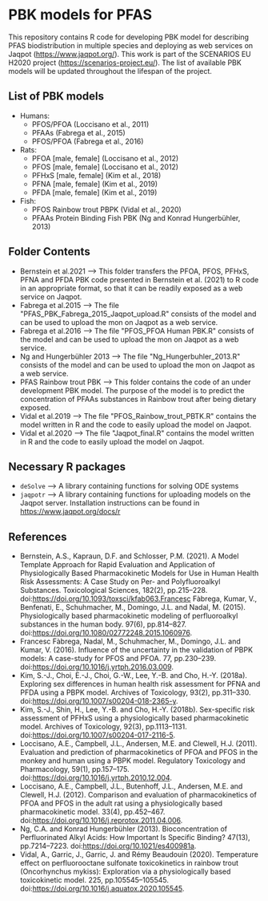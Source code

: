 # PBK models for PFAS 
This repository contains R code for developing PBK model for describing PFAS biodistribution in multiple species and deploying as web services on Jaqpot (https://www.jaqpot.org/). This work is part of the SCENARIOS EU H2020 project (https://scenarios-project.eu/). The list of available PBK models will be updated throughout the lifespan of the project.

## List of PBK models
- Humans:
    * PFOS/PFOA (Loccisano et al., 2011)
    * PFAAs (Fabrega et al., 2015)
    * PFOS/PFOA (Fabrega et al., 2016)
- Rats:
    * PFOA [male, female] (Loccisano et al., 2012)
    * PFOS [male, female] (Loccisano et al., 2012)
    * PFHxS [male, female] (Kim et al., 2018)
    * PFNA [male, female] (Kim et al., 2019)
    * PFDA [male, female] (Kim et al., 2019)
- Fish:
   * PFOS Rainbow trout PBPK (Vidal et al., 2020)
   * PFAAs Protein Binding Fish PBK (Ng and Konrad Hungerbühler, 2013)

## Folder Contents
*  Bernstein et al.2021 --> This folder transfers the PFOA, PFOS, PFHxS, PFNA and PFDA PBK code presented in Bernstein et al. (2021) to R code in an appropriate format, so that it can be readily exposed as a web service on Jaqpot.
*  Fabrega et al.2015 --> The file "PFAS_PBK_Fabrega_2015_Jaqpot_upload.R" consists of the model and can be used to upload the mon on Jaqpot as a web service.
*  Fabrega et al.2016 --> The file "PFOS_PFOA Human PBK.R" consists of the model and can be used to upload the mon on Jaqpot as a web service.
*  Ng and Hungerbühler 2013 --> The file "Ng_Hungerbuhler_2013.R" consists of the model and can be used to upload the mon on Jaqpot as a web service.
*  PFAS Rainbow trout PBK --> This folder contains the code of an under development PBK model. The purpose of the model is to predict the concentration of PFAAs substances in Rainbow trout after being dietary exposed.
*  Vidal et al.2019 --> The file "PFOS_Rainbow_trout_PBTK.R" contains the model written in R and the code to easily upload the model on Jaqpot.
*  Vidal et al.2020 --> The file "Jaqpot_final.R" contains the model written in R and the code to easily upload the model on Jaqpot.
## Necessary R packages
* `deSolve`  --> A library containing functions for solving ODE systems
* `jaqpotr` --> A library containing functions for uploading models on the Jaqpot server. Installation instructions can be found in https://www.jaqpot.org/docs/r

## References
* Bernstein, A.S., Kapraun, D.F. and Schlosser, P.M. (2021). A Model Template Approach for Rapid Evaluation and Application of Physiologically Based Pharmacokinetic Models for Use in Human Health Risk Assessments: A Case Study on Per- and Polyfluoroalkyl Substances. Toxicological Sciences, 182(2), pp.215–228. doi:https://doi.org/10.1093/toxsci/kfab063.Francesc Fàbrega, Kumar, V., Benfenati, E., Schuhmacher, M., Domingo, J.L. and Nadal, M. (2015). Physiologically based pharmacokinetic modeling of perfluoroalkyl substances in the human body. 97(6), pp.814–827. doi:https://doi.org/10.1080/02772248.2015.1060976.
* Francesc Fàbrega, Nadal, M., Schuhmacher, M., Domingo, J.L. and Kumar, V. (2016). Influence of the uncertainty in the validation of PBPK models: A case-study for PFOS and PFOA. 77, pp.230–239. doi:https://doi.org/10.1016/j.yrtph.2016.03.009.
* Kim, S.-J., Choi, E.-J., Choi, G.-W., Lee, Y.-B. and Cho, H.-Y. (2018a). Exploring sex differences in human health risk assessment for PFNA and PFDA using a PBPK model. Archives of Toxicology, 93(2), pp.311–330. doi:https://doi.org/10.1007/s00204-018-2365-y.
* Kim, S.-J., Shin, H., Lee, Y.-B. and Cho, H.-Y. (2018b). Sex-specific risk assessment of PFHxS using a physiologically based pharmacokinetic model. Archives of Toxicology, 92(3), pp.1113–1131. doi:https://doi.org/10.1007/s00204-017-2116-5.
* Loccisano, A.E., Campbell, J.L., Andersen, M.E. and Clewell, H.J. (2011). Evaluation and prediction of pharmacokinetics of PFOA and PFOS in the monkey and human using a PBPK model. Regulatory Toxicology and Pharmacology, 59(1), pp.157–175. doi:https://doi.org/10.1016/j.yrtph.2010.12.004.
* Loccisano, A.E., Campbell, J.L., Butenhoff, J.L., Andersen, M.E. and Clewell, H.J. (2012). Comparison and evaluation of pharmacokinetics of PFOA and PFOS in the adult rat using a physiologically based pharmacokinetic model. 33(4), pp.452–467. doi:https://doi.org/10.1016/j.reprotox.2011.04.006.
* Ng, C.A. and Konrad Hungerbühler (2013). Bioconcentration of Perfluorinated Alkyl Acids: How Important Is Specific Binding? 47(13), pp.7214–7223. doi:https://doi.org/10.1021/es400981a.
* Vidal, A., Garric, J., Garric, J. and Rémy Beaudouin (2020). Temperature effect on perfluorooctane sulfonate toxicokinetics in rainbow trout (Oncorhynchus mykiss): Exploration via a physiologically based toxicokinetic model. 225, pp.105545–105545. doi:https://doi.org/10.1016/j.aquatox.2020.105545.
